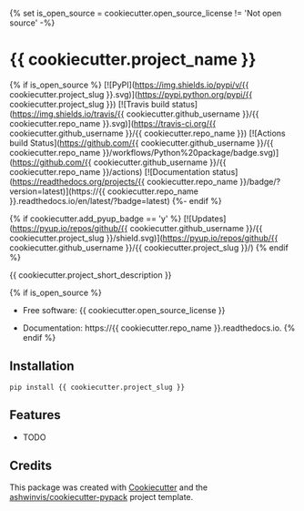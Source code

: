 {% set is_open_source = cookiecutter.open_source_license != 'Not open source' -%}
# {{ cookiecutter.project_name }}

{% if is_open_source %}
[![PyPI](https://img.shields.io/pypi/v/{{ cookiecutter.project_slug }}.svg)](https://pypi.python.org/pypi/{{ cookiecutter.project_slug }})
[![Travis build status](https://img.shields.io/travis/{{ cookiecutter.github_username }}/{{ cookiecutter.repo_name }}.svg)](https://travis-ci.org/{{ cookiecutter.github_username }}/{{ cookiecutter.repo_name }})
[![Actions build Status](https://github.com/{{ cookiecutter.github_username }}/{{ cookiecutter.repo_name }}/workflows/Python%20package/badge.svg)](https://github.com/{{ cookiecutter.github_username }}/{{ cookiecutter.repo_name }}/actions)
[![Documentation status](https://readthedocs.org/projects/{{ cookiecutter.repo_name }}/badge/?version=latest)](https://{{ cookiecutter.repo_name }}.readthedocs.io/en/latest/?badge=latest)
{%- endif %}

{% if cookiecutter.add_pyup_badge == 'y' %}
[![Updates](https://pyup.io/repos/github/{{ cookiecutter.github_username }}/{{ cookiecutter.project_slug }}/shield.svg)](https://pyup.io/repos/github/{{ cookiecutter.github_username }}/{{ cookiecutter.project_slug }}/)
{% endif %}

{{ cookiecutter.project_short_description }}

{% if is_open_source %}

* Free software: {{ cookiecutter.open_source_license }}

* Documentation: https://{{ cookiecutter.repo_name }}.readthedocs.io.
{% endif %}

## Installation

    pip install {{ cookiecutter.project_slug }}

## Features

* TODO

## Credits

This package was created with
[Cookiecutter](https://github.com/audreyr/cookiecutter) and the
[ashwinvis/cookiecutter-pypack](https://github.com/ashwinvis/cookiecutter-pypack)
project template.
